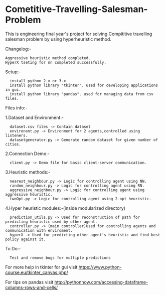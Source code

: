 # Cometitive-Travelling-Salesman-Problem

This is engineering final year's project for solving Compititive travelling salesman problem by using hyperheuristic method.

Changelog:-
	
	Aggressive heuristic method completed.
	HyperX tseting for nn completed successfully.

Setup:-

      install python 2.x or 3.x
      install python library "tkinter". used for developing applications in gui.
      install python library "pandas". used for managing data from csv files.

Files info:-

1.Dataset and Environment:-

      dataset.csv files -> Contain dataset
      environent.py -> Environment for 2 agents,controlled using listeners.
      datasetgenerator.py -> Generate random dataset for given number of cities.

2.Connection Demo:-
      
      client.py -> Demo file for basic client-server communication.
      
3.Heuristic methods:-
      
      nearest_neighbour.py -> Logic for controlling agent using NN.
      random_neighbour.py -> Logic for controlling agent using RN.
      aggressive_neighbour.py -> Logic for controlling agent using aggressive heuristic.
      twoOpt.py -> Logic for controlling agent using 2-opt heuristic.
      
4.Hyper heuristic modules:-(inside modularized directory)
      
      prediction_utils.py -> Used for reconstruction of path for predicting heuristic used by other agent.
      controller.py -> (main controller)Used for controlling agents and communication with enviroment.
      hyperX -> Used for predicting other agent's heuristic and find best policy against it.

To Do:-
      
      Test and remove bugs for multiple predictions
      



      
For more help in tkinter for gui visit https://www.python-course.eu/tkinter_canvas.php/

For tips on pandas visit http://pythonhow.com/accessing-dataframe-columns-rows-and-cells/

